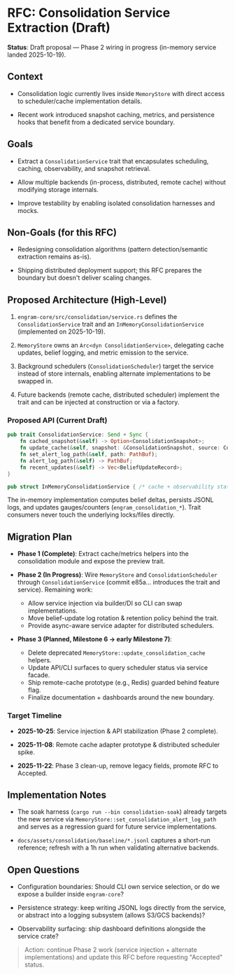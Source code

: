 # RFC: Consolidation Service Extraction (Draft)

**Status**: Draft proposal — Phase 2 wiring in progress (in-memory service landed 2025-10-19).

## Context

- Consolidation logic currently lives inside `MemoryStore` with direct access to scheduler/cache implementation details.

- Recent work introduced snapshot caching, metrics, and persistence hooks that benefit from a dedicated service boundary.

## Goals

- Extract a `ConsolidationService` trait that encapsulates scheduling, caching, observability, and snapshot retrieval.

- Allow multiple backends (in-process, distributed, remote cache) without modifying storage internals.

- Improve testability by enabling isolated consolidation harnesses and mocks.

## Non-Goals (for this RFC)

- Redesigning consolidation algorithms (pattern detection/semantic extraction remains as-is).

- Shipping distributed deployment support; this RFC prepares the boundary but doesn't deliver scaling changes.

## Proposed Architecture (High-Level)

1. `engram-core/src/consolidation/service.rs` defines the `ConsolidationService` trait and an `InMemoryConsolidationService` (implemented on 2025-10-19).

2. `MemoryStore` owns an `Arc<dyn ConsolidationService>`, delegating cache updates, belief logging, and metric emission to the service.

3. Background schedulers (`ConsolidationScheduler`) target the service instead of store internals, enabling alternate implementations to be swapped in.

4. Future backends (remote cache, distributed scheduler) implement the trait and can be injected at construction or via a factory.

### Proposed API (Current Draft)

```rust
pub trait ConsolidationService: Send + Sync {
    fn cached_snapshot(&self) -> Option<ConsolidationSnapshot>;
    fn update_cache(&self, snapshot: &ConsolidationSnapshot, source: ConsolidationCacheSource);
    fn set_alert_log_path(&self, path: PathBuf);
    fn alert_log_path(&self) -> PathBuf;
    fn recent_updates(&self) -> Vec<BeliefUpdateRecord>;
}

pub struct InMemoryConsolidationService { /* cache + observability state */ }

```

The in-memory implementation computes belief deltas, persists JSONL logs, and updates gauges/counters (`engram_consolidation_*`). Trait consumers never touch the underlying locks/files directly.

## Migration Plan

- **Phase 1 (Complete)**: Extract cache/metrics helpers into the consolidation module and expose the preview trait.

- **Phase 2 (In Progress)**: Wire `MemoryStore` and `ConsolidationScheduler` through `ConsolidationService` (commit e85a… introduces the trait and service). Remaining work:
  - Allow service injection via builder/DI so CLI can swap implementations.
  - Move belief-update log rotation & retention policy behind the trait.
  - Provide async-aware service adapter for distributed schedulers.

- **Phase 3 (Planned, Milestone 6 → early Milestone 7)**:
  - Delete deprecated `MemoryStore::update_consolidation_cache` helpers.
  - Update API/CLI surfaces to query scheduler status via service facade.
  - Ship remote-cache prototype (e.g., Redis) guarded behind feature flag.
  - Finalize documentation + dashboards around the new boundary.

### Target Timeline

- **2025-10-25**: Service injection & API stabilization (Phase 2 complete).

- **2025-11-08**: Remote cache adapter prototype & distributed scheduler spike.

- **2025-11-22**: Phase 3 clean-up, remove legacy fields, promote RFC to Accepted.

## Implementation Notes

- The soak harness (`cargo run --bin consolidation-soak`) already targets the new service via `MemoryStore::set_consolidation_alert_log_path` and serves as a regression guard for future service implementations.

- `docs/assets/consolidation/baseline/*.jsonl` captures a short-run reference; refresh with a 1h run when validating alternative backends.

## Open Questions

- Configuration boundaries: Should CLI own service selection, or do we expose a builder inside `engram-core`?

- Persistence strategy: keep writing JSONL logs directly from the service, or abstract into a logging subsystem (allows S3/GCS backends)?

- Observability surfacing: ship dashboard definitions alongside the service crate?

> Action: continue Phase 2 work (service injection + alternate implementations) and update this RFC before requesting "Accepted" status.
